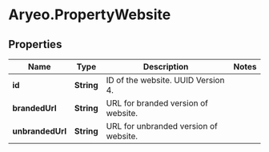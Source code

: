 # Aryeo.PropertyWebsite

## Properties

Name | Type | Description | Notes
------------ | ------------- | ------------- | -------------
**id** | **String** | ID of the website. UUID Version 4. | 
**brandedUrl** | **String** | URL for branded version of website. | 
**unbrandedUrl** | **String** | URL for unbranded version of website. | 


